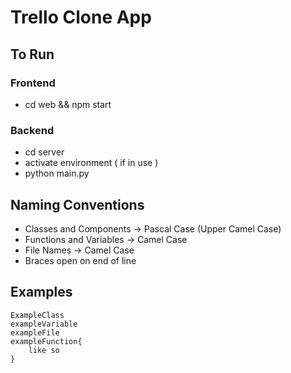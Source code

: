 # Trello Clone App

## To Run

### Frontend

-   cd web && npm start

### Backend

-   cd server
-   activate environment ( if in use )
-   python main.py

## Naming Conventions

-   Classes and Components -> Pascal Case (Upper Camel Case)
-   Functions and Variables -> Camel Case
-   File Names -> Camel Case
-   Braces open on end of line

## Examples

```
ExampleClass
exampleVariable
exampleFile
exampleFunction{
    like so
}
```
